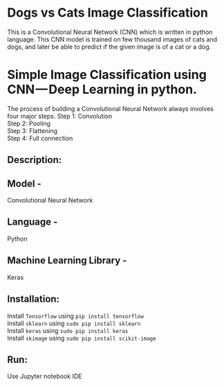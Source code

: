 # Dogs vs Cats Image Classification
This is a Convolutional Neural Network (CNN) which is written in python language. This CNN model is trained on few thousand images of cats and dogs, and later be able to predict if the given image is of a cat or a dog. 

# Simple Image Classification using CNN — Deep Learning in python.
The process of building a Convolutional Neural Network always involves four major steps.
Step 1: Convolution <br />
Step 2: Pooling <br />
Step 3: Flattening <br />
Step 4: Full connection <br />

## Description:
## Model - 
Convolutional Neural Network 
## Language -
Python
## Machine Learning Library -
Keras

## Installation:
Install `Tensorflow` using `pip install tensorflow` <br />
Install `sklearn` using `sudo pip install sklearn` <br />
Install `keras` using `sudo pip install keras` <br />
Install `skimage` using `sudo pip install scikit-image` <br />

## Run:
Use Jupyter notebook IDE
